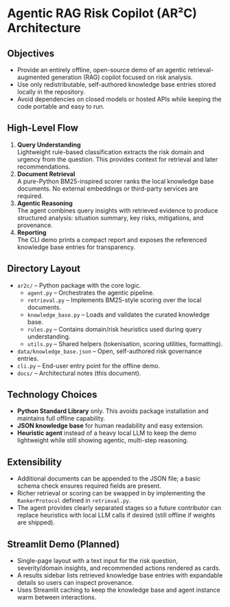 # Agentic RAG Risk Copilot (AR²C) Architecture

## Objectives
- Provide an entirely offline, open-source demo of an agentic retrieval-augmented generation (RAG) copilot focused on risk analysis.
- Use only redistributable, self-authored knowledge base entries stored locally in the repository.
- Avoid dependencies on closed models or hosted APIs while keeping the code portable and easy to run.

## High-Level Flow
1. **Query Understanding**  
   Lightweight rule-based classification extracts the risk domain and urgency from the question. This provides context for retrieval and later recommendations.
2. **Document Retrieval**  
   A pure-Python BM25-inspired scorer ranks the local knowledge base documents. No external embeddings or third-party services are required.
3. **Agentic Reasoning**  
   The agent combines query insights with retrieved evidence to produce structured analysis: situation summary, key risks, mitigations, and provenance.
4. **Reporting**  
   The CLI demo prints a compact report and exposes the referenced knowledge base entries for transparency.

## Directory Layout
- `ar2c/` – Python package with the core logic.
  - `agent.py` – Orchestrates the agentic pipeline.
  - `retrieval.py` – Implements BM25-style scoring over the local documents.
  - `knowledge_base.py` – Loads and validates the curated knowledge base.
  - `rules.py` – Contains domain/risk heuristics used during query understanding.
  - `utils.py` – Shared helpers (tokenisation, scoring utilities, formatting).
- `data/knowledge_base.json` – Open, self-authored risk governance entries.
- `cli.py` – End-user entry point for the offline demo.
- `docs/` – Architectural notes (this document).

## Technology Choices
- **Python Standard Library** only. This avoids package installation and maintains full offline capability.
- **JSON knowledge base** for human readability and easy extension.
- **Heuristic agent** instead of a heavy local LLM to keep the demo lightweight while still showing agentic, multi-step reasoning.

## Extensibility
- Additional documents can be appended to the JSON file; a basic schema check ensures required fields are present.
- Richer retrieval or scoring can be swapped in by implementing the `RankerProtocol` defined in `retrieval.py`.
- The agent provides clearly separated stages so a future contributor can replace heuristics with local LLM calls if desired (still offline if weights are shipped).

## Streamlit Demo (Planned)
- Single-page layout with a text input for the risk question, severity/domain insights, and recommended actions rendered as cards.
- A results sidebar lists retrieved knowledge base entries with expandable details so users can inspect provenance.
- Uses Streamlit caching to keep the knowledge base and agent instance warm between interactions.
